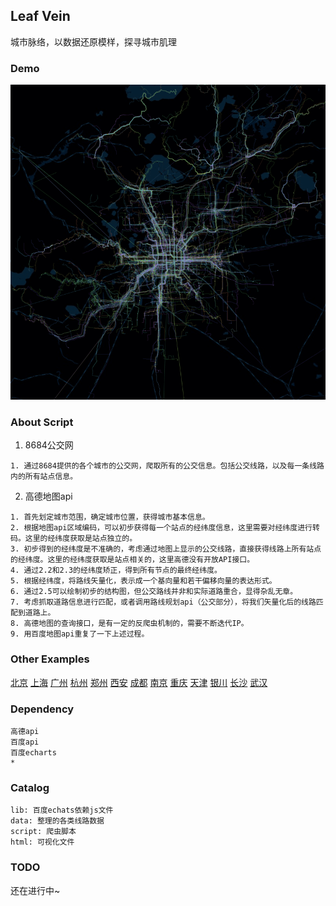 ## Leaf Vein

城市脉络，以数据还原模样，探寻城市肌理

### Demo

![](./beijing.gif) 


### About Script

1. 8684公交网
```
1. 通过8684提供的各个城市的公交网，爬取所有的公交信息。包括公交线路，以及每一条线路内的所有站点信息。
```


2. 高德地图api

```
1. 首先划定城市范围，确定城市位置，获得城市基本信息。
2. 根据地图api区域编码，可以初步获得每一个站点的经纬度信息，这里需要对经纬度进行转码。这里的经纬度获取是站点独立的。
3. 初步得到的经纬度是不准确的，考虑通过地图上显示的公交线路，直接获得线路上所有站点的经纬度。这里的经纬度获取是站点相关的，这里高德没有开放API接口。
4. 通过2.2和2.3的经纬度矫正，得到所有节点的最终经纬度。
5. 根据经纬度，将路线矢量化，表示成一个基向量和若干偏移向量的表达形式。
6. 通过2.5可以绘制初步的结构图，但公交路线并非和实际道路重合，显得杂乱无章。
7. 考虑抓取道路信息进行匹配，或者调用路线规划api（公交部分），将我们矢量化后的线路匹配到道路上。
8. 高德地图的查询接口，是有一定的反爬虫机制的，需要不断迭代IP。
9. 用百度地图api重复了一下上述过程。
```

### Other Examples

[北京](https://96486d9b.github.io/leaf-vein/html/beijing.html) [上海](https://96486d9b.github.io/leaf-vein/html/shanghai.html) [广州](https://96486d9b.github.io/leaf-vein/html/guangzhou.html) [杭州](https://96486d9b.github.io/leaf-vein/html/hangzhou.html) [郑州](https://96486d9b.github.io/leaf-vein/html/zhengzhou.html) [西安](https://96486d9b.github.io/leaf-vein/html/xian.html) [成都](https://96486d9b.github.io/leaf-vein/html/chengdu.html) [南京](https://96486d9b.github.io/leaf-vein/html/nanjing.html) [重庆](https://96486d9b.github.io/leaf-vein/html/chongqing.html) [天津](https://96486d9b.github.io/leaf-vein/html/tianjin.html) [银川](https://96486d9b.github.io/leaf-vein/html/yinchuan.html) [长沙](https://96486d9b.github.io/leaf-vein/html/changsha.html) [武汉](https://96486d9b.github.io/leaf-vein/html/wuhan.html)

### Dependency

``` 
高德api
百度api
百度echarts
*
```

### Catalog

```
lib: 百度echats依赖js文件
data: 整理的各类线路数据
script: 爬虫脚本
html: 可视化文件
```

### TODO

还在进行中~
